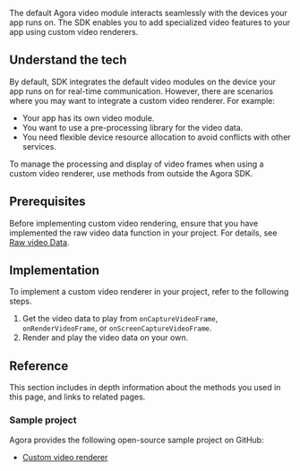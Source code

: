 The default Agora video module interacts seamlessly with the devices your app runs on. The SDK enables you to add specialized video features to your app using custom video renderers.

## Understand the tech

By default, SDK integrates the default video modules on the device your app runs on for real-time communication. However, there are scenarios where you may want to integrate a custom video renderer. For example:

- Your app has its own video module.
- You want to use a pre-processing library for the video data.
- You need flexible device resource allocation to avoid conflicts with other services.

To manage the processing and display of video frames when using a custom video renderer, use methods from outside the Agora SDK.

## Prerequisites

Before implementing custom video rendering, ensure that you have implemented the raw video data function in your project. For details, see [Raw video Data](raw_audio_data_android).
## Implementation

To implement a custom video renderer in your project, refer to the following steps.

1. Get the video data to play from `onCaptureVideoFrame`, `onRenderVideoFrame`, or `onScreenCaptureVideoFrame`.
2. Render and play the video data on your own.

## Reference

This section includes in depth information about the methods you used in this page, and links to related pages.

### Sample project

Agora provides the following open-source sample project on GitHub:
- [Custom video renderer](https://github.com/AgoraIO/API-Examples/blob/dev/3.6.200/Android/APIExample/app/src/main/java/io/agora/api/example/examples/advanced/CustomRemoteVideoRender.java)